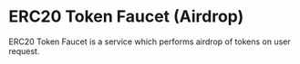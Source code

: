 # ERC20 Token Faucet (Airdrop)

ERC20 Token Faucet is a service which performs airdrop of tokens on user request.
